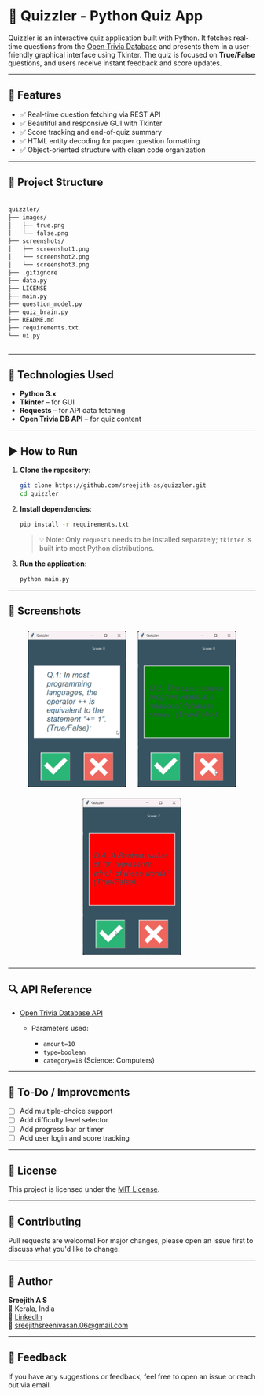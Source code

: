 # 🧠 Quizzler - Python Quiz App

Quizzler is an interactive quiz application built with Python. It fetches real-time questions from the [Open Trivia Database](https://opentdb.com/) and presents them in a user-friendly graphical interface using Tkinter. The quiz is focused on **True/False** questions, and users receive instant feedback and score updates.


---

## 🚀 Features

- ✅ Real-time question fetching via REST API
- ✅ Beautiful and responsive GUI with Tkinter
- ✅ Score tracking and end-of-quiz summary
- ✅ HTML entity decoding for proper question formatting
- ✅ Object-oriented structure with clean code organization

---

## 📁 Project Structure

```

quizzler/
├── images/
│   ├── true.png
│   └── false.png
├── screenshots/
│   ├── screenshot1.png
│   └── screenshot2.png
│   └── screenshot3.png
├── .gitignore
├── data.py
├── LICENSE
├── main.py
├── question_model.py
├── quiz_brain.py
├── README.md
├── requirements.txt
└── ui.py


````

---

## 🧰 Technologies Used

- **Python 3.x**
- **Tkinter** – for GUI
- **Requests** – for API data fetching
- **Open Trivia DB API** – for quiz content

---

## ▶️ How to Run

1. **Clone the repository**:
   ```bash
   git clone https://github.com/sreejith-as/quizzler.git
   cd quizzler
   ````

2. **Install dependencies**:

   ```bash
   pip install -r requirements.txt
   ```

   > 💡 Note: Only `requests` needs to be installed separately; `tkinter` is built into most Python distributions.

3. **Run the application**:

   ```bash
   python main.py
   ```

---

## 📸 Screenshots

<!-- Add actual screenshots in the /images directory and link them here -->

<div align="center">
  <img src="screenshots/screenshot1.png"  width="200" style="margin: 10px;">
  <img src="screenshots/screenshot2.png"  width="200" style="margin: 10px;">
  <img src="screenshots/screenshot3.png"  width="200" style="margin: 10px;">
</div>

---

## 🔍 API Reference

* [Open Trivia Database API](https://opentdb.com/api_config.php)

  * Parameters used:

    * `amount=10`
    * `type=boolean`
    * `category=18` (Science: Computers)

---

## 📌 To-Do / Improvements

* [ ] Add multiple-choice support
* [ ] Add difficulty level selector
* [ ] Add progress bar or timer
* [ ] Add user login and score tracking

---

## 📄 License

This project is licensed under the [MIT License](LICENSE).

---

## 🤝 Contributing

Pull requests are welcome! For major changes, please open an issue first to discuss what you'd like to change.

---

## 👤 Author

**Sreejith A S**  
📍 Kerala, India  
🔗 [LinkedIn](www.linkedin.com/in/sreejith-a-sreenivasan)  
📧 [sreejithsreenivasan.06@gmail.com](mailto:sreejithsreenivasan.06@gmail.com)

---

## 💬 Feedback

If you have any suggestions or feedback, feel free to open an issue or reach out via email.

